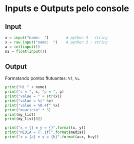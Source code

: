# Inputs e Outputs pelo console

## Input

~~~python
x = input("name:  ")        # python 3 - string
x = raw_input("name:  ")    # python 2 - string
a = int(input())
n2 = float(input())
~~~

## Output

Formatando pontos flutuantes: ```%f```, ```%i```.    

~~~python
print("Hi " + nome)
print("s = ", s, "p = ", p)
print("value = " + str(x))
print("value = %i" %x)
print("value = %0.4f" %x)
print("mauricio" * 3)
print(my_list)
print(my_list[0])

print("x = {} e y = {}".format(x, y))
print("MEDIA = {:.1f}".format(media))
print("x = {a} e y = {b}".format(a=x, b=y))
~~~
